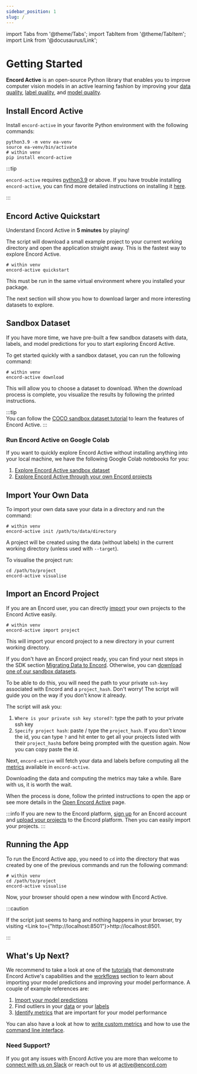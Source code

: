 ```yaml
---
sidebar_position: 1
slug: /
---
```


import Tabs from '@theme/Tabs';
import TabItem from '@theme/TabItem';
import Link from '@docusaurus/Link';

# Getting Started

**Encord Active** is an open-source Python library that enables you to improve computer vision models in an active learning fashion by improving your
[data quality](category/data-quality), [label quality](category/label-quality), and [model quality](category/model-quality).

## Install Encord Active

Install `encord-active` in your favorite Python environment with the following commands:


```shell
python3.9 -m venv ea-venv
source ea-venv/bin/activate
# within venv
pip install encord-active
```

:::tip

`encord-active` requires [python3.9](https://www.python.org/downloads/release/python-3915/) or above.
If you have trouble installing `encord-active`, you can find more detailed instructions on installing it [here](./installation).

:::

## Encord Active Quickstart

Understand Encord Active in **5 minutes** by playing!

The script will download a small example project to your current working directory and open the application straight away.
This is the fastest way to explore Encord Active.

```shell
# within venv
encord-active quickstart
```

This must be run in the same virtual environment where you installed your package.

The next section will show you how to download larger and more interesting datasets to explore.

## Sandbox Dataset

If you have more time, we have pre-built a few sandbox datasets with data, labels, and model predictions for you to start exploring Encord Active. 

To get started quickly with a sandbox dataset, you can run the following command:

```shell
# within venv
encord-active download
```

This will allow you to choose a dataset to download. When the download process is complete, you visualize the results by following the printed instructions.

:::tip  
You can follow the [COCO sandbox dataset tutorial](tutorials/touring-the-coco-dataset.mdx) to learn the features of Encord Active.
:::

### Run Encord Active on Google Colab

If you want to quickly explore Encord Active without installing anything into your local machine, we
have the following Google Colab notebooks for you:
1. [Explore Encord Active sandbox dataset](https://colab.research.google.com/drive/11iZE1CCFIGlkWdTmhf5XACDojtGeIRGS?usp=sharing)
2. [Explore Encord Active through your own Encord projects](https://colab.research.google.com/drive/1zv4i0SH5tyb1KPVsCZfXDwxV72Ip77zS?usp=share_link)

## Import Your Own Data

To import your own data save your data in a directory and run the command:

```shell
# within venv
encord-active init /path/to/data/directory
```
A project will be created using the data (without labels) in the current working directory (unless used with `--target`).

To visualise the project run:

```shell
cd /path/to/project
encord-active visualise
```

## Import an Encord Project

If you are an Encord user, you can directly [import](cli/import-encord-project) your own projects to the Encord Active
easily.



```shell
# within venv
encord-active import project
```

This will import your encord project to a new directory in your current working directory.



If you don't have an Encord project ready, you can find your next steps in the SDK section [Migrating Data to Encord](sdk/migrating-data).
Otherwise, you can [download one of our sandbox datasets](/cli/download-sandbox-data).

To be able to do this, you will need the path to your private `ssh-key` associated with Encord and a `project_hash`.
Don't worry! The script will guide you on the way if you don't know it already.

The script will ask you:

1. `Where is your private ssh key stored?`: type the path to your private ssh key
2. `Specify project hash`: paste / type the `project_hash`. If you don't know the id, you can type `?` and hit enter to get all your projects listed with their `project_hash`s before being prompted with the question again. Now you can copy paste the id.

Next, `encord-active` will fetch your data and labels before computing all the [metrics](category/metrics) available in `encord-active`.

Downloading the data and computing the metrics may take a while.
Bare with us, it is worth the wait.

When the process is done, follow the printed instructions to open the app or see more details in the [Open Encord Active](/cli/open-encord-active) page.

:::info
If you are new to the Encord platform, [sign up](https://app.encord.com/register) for an Encord account and 
[upload your projects](sdk/migrating-data) to the Encord platform. Then you can easily import your
projects.
:::
## Running the App

To run the Encord Active app, you need to `cd` into the directory that was created by one of the previous commands and run the following command:

```shell
# within venv
cd /path/to/project
encord-active visualise
```

Now, your browser should open a new window with Encord Active.

:::caution

If the script just seems to hang and nothing happens in your browser, try visiting <Link to={"http://localhost:8501"}>http://localhost:8501</Link>.

:::

## What's Up Next?

We recommend to take a look at one of the [tutorials](category/tutorials) that demonstrate Encord Active's capabilities and the [workflows](category/workflows) section to learn about importing your model predictions and improving your model performance.
A couple of example references are:

1. [Import your model predictions](workflows/import-predictions)
2. Find outliers in your [data](workflows/improve-your-data/identify-outliers-edge-cases) or your [labels](workflows/improve-your-labels/identify-outliers)
3. [Identify metrics](workflows/improve-your-models/metric-importance) that are important for your model performance

You can also have a look at how to [write custom metrics](/metrics/write-your-own) and how to use the [command line interface](https://encord-active-docs.web.app/category/command-line-interface).

### Need Support?
If you got any issues with Encord Active you are more than welcome to [connect with us on Slack](https://join.slack.com/t/encordactive/shared_invite/zt-1hc2vqur9-Fzj1EEAHoqu91sZ0CX0A7Q) or reach out to us at active@encord.com 

